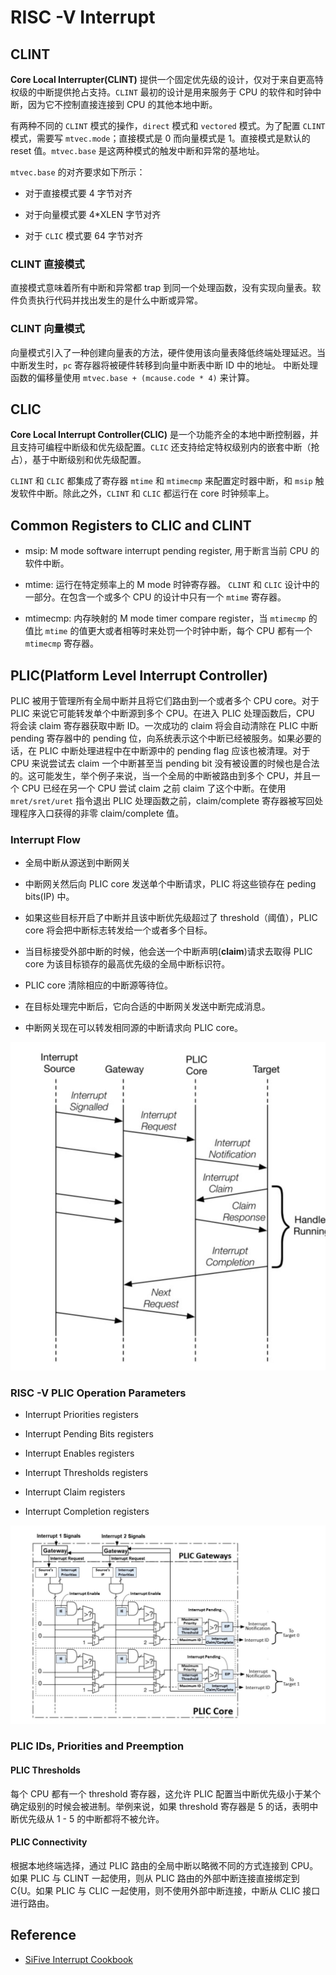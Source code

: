 # RISC -V Interrupt

## CLINT

**Core Local Interrupter(CLINT)** 提供一个固定优先级的设计，仅对于来自更高特权级的中断提供抢占支持。`CLINT` 最初的设计是用来服务于 CPU 的软件和时钟中断，因为它不控制直接连接到 CPU 的其他本地中断。

有两种不同的 `CLINT` 模式的操作，`direct` 模式和 `vectored` 模式。为了配置 `CLINT` 模式，需要写 `mtvec.mode`；直接模式是 0 而向量模式是 1。直接模式是默认的 reset 值。`mtvec.base` 是这两种模式的触发中断和异常的基地址。

`mtvec.base` 的对齐要求如下所示：

- 对于直接模式要 4 字节对齐

- 对于向量模式要 4*XLEN 字节对齐

- 对于 `CLIC` 模式要 64 字节对齐

### CLINT 直接模式

直接模式意味着所有中断和异常都 trap 到同一个处理函数，没有实现向量表。软件负责执行代码并找出发生的是什么中断或异常。

### CLINT 向量模式

向量模式引入了一种创建向量表的方法，硬件使用该向量表降低终端处理延迟。当中断发生时，`pc` 寄存器将被硬件转移到向量中断表中断 ID 中的地址。 中断处理函数的偏移量使用 `mtvec.base + (mcause.code * 4)` 来计算。

## CLIC

**Core Local Interrupt Controller(CLIC)** 是一个功能齐全的本地中断控制器，并且支持可编程中断级和优先级配置。`CLIC` 还支持给定特权级别内的嵌套中断（抢占），基于中断级别和优先级配置。

`CLINT` 和 `CLIC` 都集成了寄存器 `mtime` 和 `mtimecmp` 来配置定时器中断，和 `msip` 触发软件中断。除此之外，`CLINT` 和 `CLIC` 都运行在 core 时钟频率上。

## Common Registers to CLIC and CLINT

- msip: M mode software interrupt pending register, 用于断言当前 CPU 的软件中断。

- mtime: 运行在特定频率上的 M mode 时钟寄存器。 `CLINT` 和 `CLIC` 设计中的一部分。在包含一个或多个 CPU 的设计中只有一个 `mtime` 寄存器。

- mtimecmp: 内存映射的 M mode timer compare register，当 `mtimecmp` 的值比 `mtime` 的值更大或者相等时来处罚一个时钟中断，每个 CPU 都有一个 `mtimecmp` 寄存器。

## PLIC(Platform Level Interrupt Controller)

PLIC 被用于管理所有全局中断并且将它们路由到一个或者多个 CPU core。对于 PLIC 来说它可能转发单个中断源到多个 CPU。在进入 PLIC 处理函数后，CPU 将会读 claim 寄存器获取中断 ID。一次成功的 claim 将会自动清除在 PLIC 中断 pending 寄存器中的 pending 位，向系统表示这个中断已经被服务。如果必要的话，在 PLIC 中断处理进程中在中断源中的 pending flag 应该也被清理。对于 CPU 来说尝试去 claim 一个中断甚至当 pending bit 没有被设置的时候也是合法的。这可能发生，举个例子来说，当一个全局的中断被路由到多个 CPU，并且一个 CPU 已经在另一个 CPU 尝试 claim 之前 claim 了这个中断。在使用 `mret/sret/uret` 指令退出 PLIC 处理函数之前，claim/complete 寄存器被写回处理程序入口获得的非零 claim/complete 值。

### Interrupt Flow

- 全局中断从源送到中断网关

- 中断网关然后向 PLIC core 发送单个中断请求，PLIC 将这些锁存在 peding bits(IP) 中。

- 如果这些目标开启了中断并且该中断优先级超过了 threshold（阈值），PLIC core 将会把中断标志转发给一个或者多个目标。

- 当目标接受外部中断的时候，他会送一个中断声明(**claim**)请求去取得 PLIC core 为该目标锁存的最高优先级的全局中断标识符。

- PLIC core 清除相应的中断源等待位。

- 在目标处理完中断后，它向合适的中断网关发送中断完成消息。

- 中断网关现在可以转发相同源的中断请求向 PLIC core。

![](image/irq-flow.jpg)

### RISC -V PLIC Operation Parameters

- Interrupt Priorities registers

- Interrupt Pending Bits registers

- Interrupt Enables registers

- Interrupt Thresholds registers

- Interrupt Claim registers

- Interrupt Completion registers

![](image/PLIC.jpg)

### PLIC IDs, Priorities and Preemption

#### PLIC Thresholds

每个 CPU 都有一个 threshold 寄存器，这允许 PLIC 配置当中断优先级小于某个确定级别的时候会被进制。举例来说，如果 threshold 寄存器是 5 的话，表明中断优先级从 1 - 5 的中断都将不被允许。

#### PLIC Connectivity

根据本地终端选择，通过 PLIC 路由的全局中断以略微不同的方式连接到 CPU。如果 PLIC 与 CLINT 一起使用，则从 PLIC 路由的外部中断连接直接绑定到 C{U。如果 PLIC 与 CLIC 一起使用，则不使用外部中断连接，中断从 CLIC 接口进行路由。

## Reference

- [SiFive Interrupt Cookbook](https://starfivetech.com/uploads/sifive-interrupt-cookbook-v1p2.pdf)
